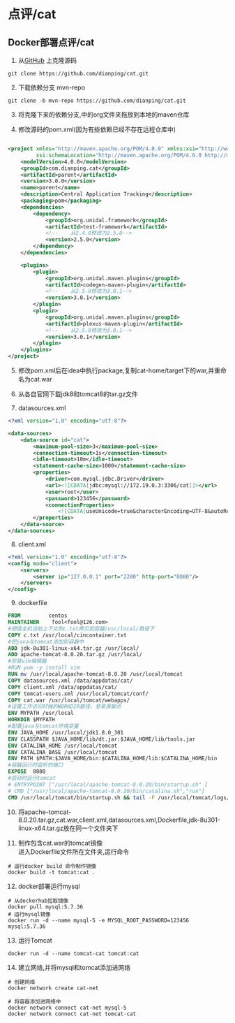 # 点评/cat

## Docker部署点评/cat

1. 从[GitHub](https://github.com/dianping/cat.git) 上克隆源码

```shell
git clone https://github.com/dianping/cat.git
```

2. 下载依赖分支 mvn-repo

```shell
git clone -b mvn-repo https://github.com/dianping/cat.git
```

3. 将克隆下来的依赖分支,中的org文件夹拖放到本地的maven仓库

4. 修改源码的pom.xml(因为有些依赖已经不存在远程仓库中)

```xml

<project xmlns="http://maven.apache.org/POM/4.0.0" xmlns:xsi="http://www.w3.org/2001/XMLSchema-instance"
         xsi:schemaLocation="http://maven.apache.org/POM/4.0.0 http://maven.apache.org/maven-v4_0_0.xsd">
    <modelVersion>4.0.0</modelVersion>
    <groupId>com.dianping.cat</groupId>
    <artifactId>parent</artifactId>
    <version>3.0.0</version>
    <name>parent</name>
    <description>Central Application Tracking</description>
    <packaging>pom</packaging>
    <dependencies>
        <dependency>
            <groupId>org.unidal.framework</groupId>
            <artifactId>test-framework</artifactId>
            <!--    从2.4.0修改为2.5.0-->
            <version>2.5.0</version>
        </dependency>
    </dependencies>

    <plugins>
        <plugin>
            <groupId>org.unidal.maven.plugins</groupId>
            <artifactId>codegen-maven-plugin</artifactId>
            <!--    从2.5.8修改为3.0.1-->
            <version>3.0.1</version>
        </plugin>
        <plugin>
            <groupId>org.unidal.maven.plugins</groupId>
            <artifactId>plexus-maven-plugin</artifactId>
            <!--    从2.5.8修改为3.0.1-->
            <version>3.0.1</version>
        </plugin>
    </plugins>
</project>
```

5. 修改pom.xml后在idea中执行package,复制cat-home/target下的war,并重命名为cat.war

6. 从各自官网下载jdk8和tomcat8的tar.gz文件

7. datasources.xml

```xml
<?xml version="1.0" encoding="utf-8"?>

<data-sources>
    <data-source id="cat">
        <maximum-pool-size>3</maximum-pool-size>
        <connection-timeout>1s</connection-timeout>
        <idle-timeout>10m</idle-timeout>
        <statement-cache-size>1000</statement-cache-size>
        <properties>
            <driver>com.mysql.jdbc.Driver</driver>
            <url><![CDATA[jdbc:mysql://172.19.0.3:3306/cat]]></url>
            <user>root</user>
            <password>123456</password>
            <connectionProperties>
                <![CDATA[useUnicode=true&characterEncoding=UTF-8&autoReconnect=true&socketTimeout=120000]]></connectionProperties>
        </properties>
    </data-source>
</data-sources>
```

8. client.xml

```xml
<?xml version="1.0" encoding="utf-8"?>
<config mode="client">
    <servers>
        <server ip="127.0.0.1" port="2280" http-port="8080"/>
    </servers>
</config>
```

9. dockerfile

```dockerfile
FROM         centos
MAINTAINER    fool<fool@126.com>
#把宿主机当前上下文的c.txt拷贝到容器/usr/local/路径下
COPY c.txt /usr/local/cincontainer.txt
#把java与tomcat添加到容器中
ADD jdk-8u301-linux-x64.tar.gz /usr/local/
ADD apache-tomcat-8.0.20.tar.gz /usr/local/
#安装vim编辑器
#RUN yum -y install vim
RUN mv /usr/local/apache-tomcat-8.0.20 /usr/local/tomcat
COPY datasources.xml /data/appdatas/cat/
COPY client.xml /data/appdatas/cat/
COPY tomcat-users.xml /usr/local/tomcat/conf/
COPY cat.war /usr/local/tomcat/webapps/
#设置工作访问时候的WORKDIR路径，登录落脚点
ENV MYPATH /usr/local
WORKDIR $MYPATH
#配置java与tomcat环境变量
ENV JAVA_HOME /usr/local/jdk1.8.0_301
ENV CLASSPATH $JAVA_HOME/lib/dt.jar:$JAVA_HOME/lib/tools.jar
ENV CATALINA_HOME /usr/local/tomcat
ENV CATALINA_BASE /usr/local/tomcat
ENV PATH $PATH:$JAVA_HOME/bin:$CATALINA_HOME/lib:$CATALINA_HOME/bin
#容器运行时监听的端口
EXPOSE  8080
#启动时运行tomcat
# ENTRYPOINT ["/usr/local/apache-tomcat-8.0.20/bin/startup.sh" ]
# CMD ["/usr/local/apache-tomcat-8.0.20/bin/catalina.sh","run"]
CMD /usr/local/tomcat/bin/startup.sh && tail -F /usr/local/tomcat/logs/catalina.out


```

10. 将apache-tomcat-8.0.20.tar.gz,cat.war,client.xml,datasources.xml,Dockerfile,jdk-8u301-linux-x64.tar.gz放在同一个文件夹下

11. 制作包含cat.war的tomcat镜像   
    进入Dockerfile文件所在文件夹,运行命令

```shell
# 运行docker build 命令制作镜像
docker build -t tomcat:cat .
```

12. docker部署运行mysql

```shell
# 从dockerhub拉取镜像
docker pull mysql:5.7.36
# 运行mysql镜像
docker run -d --name mysql-5 -e MYSQL_ROOT_PASSWORD=123456 mysql:5.7.36
```

13. 运行Tomcat

```shell
docker run -d --name tomcat-cat tomcat:cat
```

14. 建立网络,并将mysql和tomcat添加进网络

```shell
# 创建网络
docker network create cat-net

# 将容器添加进网络中
docker network connect cat-net mysql-5
docker network connect cat-net tomcat-cat

```